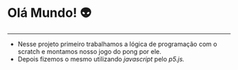 # Olá Mundo! 👽
---
* Nesse projeto primeiro trabalhamos a lógica de programação com o scratch e montamos nosso jogo do pong por ele.
* Depois fizemos o mesmo utilizando _javascript_ pelo _p5.js._
